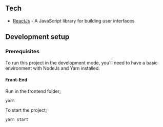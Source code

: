 ## Tech

- [ReactJs](https://reactjs.org) - A JavaScript library for building user interfaces.

## Development setup

### Prerequisites

To run this project in the development mode, you'll need to have a basic environment with NodeJs and Yarn installed.

#### Front-End

Run in the frontend folder;

```
yarn
```

To start the project;

```
yarn start
```
